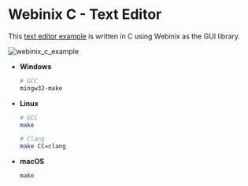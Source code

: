 # Webinix C - Text Editor

This [text editor example](https://github.com/webinix-dev/webinix/tree/main/examples/C/text-editor) is written in C using Webinix as the GUI library.

![webinix_c_example](https://github.com/webinix-dev/webinix/assets/34311583/d024b22a-6330-4970-875a-e7d015d43595)

- **Windows**

  ```sh
  # GCC
  mingw32-make
  ```

- **Linux**

  ```sh
  # GCC
  make

  # Clang
  make CC=clang
  ```

- **macOS**
  ```sh
  make
  ```

